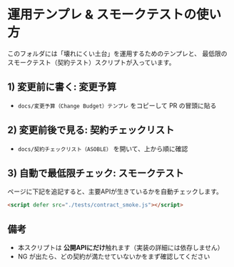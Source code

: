 # 運用テンプレ & スモークテストの使い方

このフォルダには「壊れにくい土台」を運用するためのテンプレと、
最低限のスモークテスト（契約テスト）スクリプトが入っています。

## 1) 変更前に書く: 変更予算
- `docs/変更予算（Change Budget）テンプレ` をコピーして PR の冒頭に貼る

## 2) 変更前後で見る: 契約チェックリスト
- `docs/契約チェックリスト（ASOBLE）` を開いて、上から順に確認

## 3) 自動で最低限チェック: スモークテスト
ページに下記を追記すると、主要APIが生きているかを自動チェックします。

```html
<script defer src="./tests/contract_smoke.js"></script>
```

## 備考
- 本スクリプトは **公開APIにだけ**触れます（実装の詳細には依存しません）
- NG が出たら、どの契約が満たせていないかをまず確認してください
